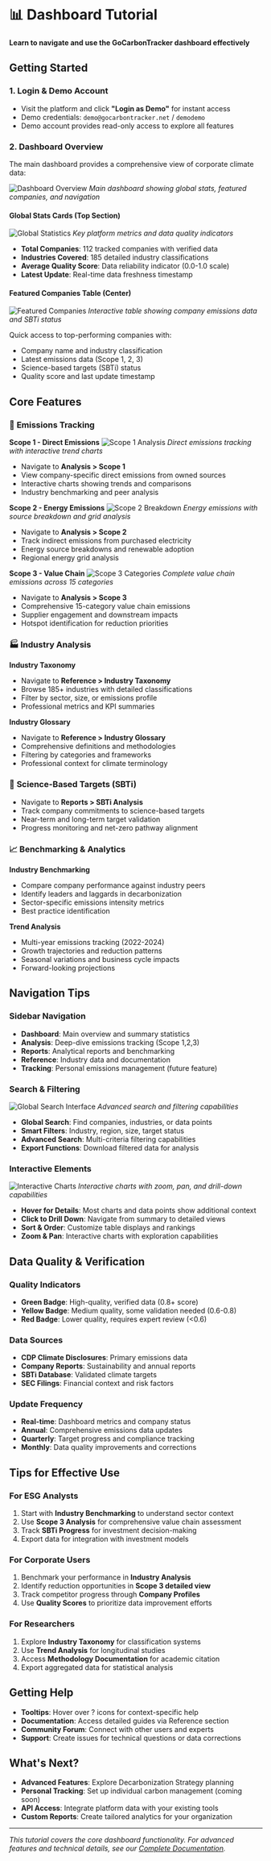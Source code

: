 # 📊 Dashboard Tutorial

**Learn to navigate and use the GoCarbonTracker dashboard effectively**

## Getting Started

### 1. Login & Demo Account
- Visit the platform and click **"Login as Demo"** for instant access
- Demo credentials: `demo@gocarbontracker.net` / `demodemo`
- Demo account provides read-only access to explore all features

### 2. Dashboard Overview

The main dashboard provides a comprehensive view of corporate climate data:

![Dashboard Overview](../assets/screenshots/dashboard/dashboard_main_overview.png)
*Main dashboard showing global stats, featured companies, and navigation*

#### **Global Stats Cards** (Top Section)
![Global Statistics](../assets/screenshots/dashboard/dashboard_stats_cards.png)
*Key platform metrics and data quality indicators*

- **Total Companies**: 112 tracked companies with verified data
- **Industries Covered**: 185 detailed industry classifications  
- **Average Quality Score**: Data reliability indicator (0.0-1.0 scale)
- **Latest Update**: Real-time data freshness timestamp

#### **Featured Companies Table** (Center)
![Featured Companies](../assets/screenshots/dashboard/dashboard_companies_table.png)
*Interactive table showing company emissions data and SBTi status*

Quick access to top-performing companies with:
- Company name and industry classification
- Latest emissions data (Scope 1, 2, 3)
- Science-based targets (SBTi) status
- Quality score and last update timestamp

## Core Features

### 🎯 **Emissions Tracking**

**Scope 1 - Direct Emissions**
![Scope 1 Analysis](../assets/screenshots/analysis/analysis_scope1_chart.png)
*Direct emissions tracking with interactive trend charts*

- Navigate to **Analysis > Scope 1**
- View company-specific direct emissions from owned sources
- Interactive charts showing trends and comparisons
- Industry benchmarking and peer analysis

**Scope 2 - Energy Emissions** 
![Scope 2 Breakdown](../assets/screenshots/analysis/analysis_scope2_breakdown.png)
*Energy emissions with source breakdown and grid analysis*

- Navigate to **Analysis > Scope 2**
- Track indirect emissions from purchased electricity
- Energy source breakdowns and renewable adoption
- Regional energy grid analysis

**Scope 3 - Value Chain**
![Scope 3 Categories](../assets/screenshots/analysis/analysis_scope3_categories.png)
*Complete value chain emissions across 15 categories*

- Navigate to **Analysis > Scope 3** 
- Comprehensive 15-category value chain emissions
- Supplier engagement and downstream impacts
- Hotspot identification for reduction priorities

### 🏭 **Industry Analysis**

**Industry Taxonomy**
- Navigate to **Reference > Industry Taxonomy**
- Browse 185+ industries with detailed classifications
- Filter by sector, size, or emissions profile
- Professional metrics and KPI summaries

**Industry Glossary**
- Navigate to **Reference > Industry Glossary**
- Comprehensive definitions and methodologies
- Filtering by categories and frameworks
- Professional context for climate terminology

### 🎯 **Science-Based Targets (SBTi)**

- Navigate to **Reports > SBTi Analysis**
- Track company commitments to science-based targets
- Near-term and long-term target validation
- Progress monitoring and net-zero pathway alignment

### 📈 **Benchmarking & Analytics**

**Industry Benchmarking**
- Compare company performance against industry peers
- Identify leaders and laggards in decarbonization
- Sector-specific emissions intensity metrics
- Best practice identification

**Trend Analysis**
- Multi-year emissions tracking (2022-2024)
- Growth trajectories and reduction patterns
- Seasonal variations and business cycle impacts
- Forward-looking projections

## Navigation Tips

### **Sidebar Navigation**
- **Dashboard**: Main overview and summary statistics
- **Analysis**: Deep-dive emissions tracking (Scope 1,2,3)
- **Reports**: Analytical reports and benchmarking
- **Reference**: Industry data and documentation
- **Tracking**: Personal emissions management (future feature)

### **Search & Filtering**
![Global Search Interface](../assets/screenshots/ui/ui_search_global.png)
*Advanced search and filtering capabilities*

- **Global Search**: Find companies, industries, or data points
- **Smart Filters**: Industry, region, size, target status
- **Advanced Search**: Multi-criteria filtering capabilities
- **Export Functions**: Download filtered data for analysis

### **Interactive Elements**
![Interactive Charts](../assets/screenshots/analysis/analysis_trends_timeline.png)
*Interactive charts with zoom, pan, and drill-down capabilities*

- **Hover for Details**: Most charts and data points show additional context
- **Click to Drill Down**: Navigate from summary to detailed views
- **Sort & Order**: Customize table displays and rankings
- **Zoom & Pan**: Interactive charts with exploration capabilities

## Data Quality & Verification

### **Quality Indicators**
- **Green Badge**: High-quality, verified data (0.8+ score)
- **Yellow Badge**: Medium quality, some validation needed (0.6-0.8)
- **Red Badge**: Lower quality, requires expert review (<0.6)

### **Data Sources**
- **CDP Climate Disclosures**: Primary emissions data
- **Company Reports**: Sustainability and annual reports  
- **SBTi Database**: Validated climate targets
- **SEC Filings**: Financial context and risk factors

### **Update Frequency**
- **Real-time**: Dashboard metrics and company status
- **Annual**: Comprehensive emissions data updates
- **Quarterly**: Target progress and compliance tracking
- **Monthly**: Data quality improvements and corrections

## Tips for Effective Use

### **For ESG Analysts**
1. Start with **Industry Benchmarking** to understand sector context
2. Use **Scope 3 Analysis** for comprehensive value chain assessment
3. Track **SBTi Progress** for investment decision-making
4. Export data for integration with investment models

### **For Corporate Users**
1. Benchmark your performance in **Industry Analysis**
2. Identify reduction opportunities in **Scope 3 detailed view**
3. Track competitor progress through **Company Profiles**
4. Use **Quality Scores** to prioritize data improvement efforts

### **For Researchers**
1. Explore **Industry Taxonomy** for classification systems
2. Use **Trend Analysis** for longitudinal studies
3. Access **Methodology Documentation** for academic citation
4. Export aggregated data for statistical analysis

## Getting Help

- **Tooltips**: Hover over ? icons for context-specific help
- **Documentation**: Access detailed guides via Reference section
- **Community Forum**: Connect with other users and experts
- **Support**: Create issues for technical questions or data corrections

## What's Next?

- **Advanced Features**: Explore Decarbonization Strategy planning
- **Personal Tracking**: Set up individual carbon management (coming soon)
- **API Access**: Integrate platform data with your existing tools
- **Custom Reports**: Create tailored analytics for your organization

---
*This tutorial covers the core dashboard functionality. For advanced features and technical details, see our [Complete Documentation](../README.md).*